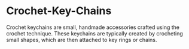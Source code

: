 # Crochet-Key-Chains
Crochet keychains are small, handmade accessories crafted using the crochet technique. These keychains are typically created by crocheting small shapes, which are then attached to key rings or chains. 
